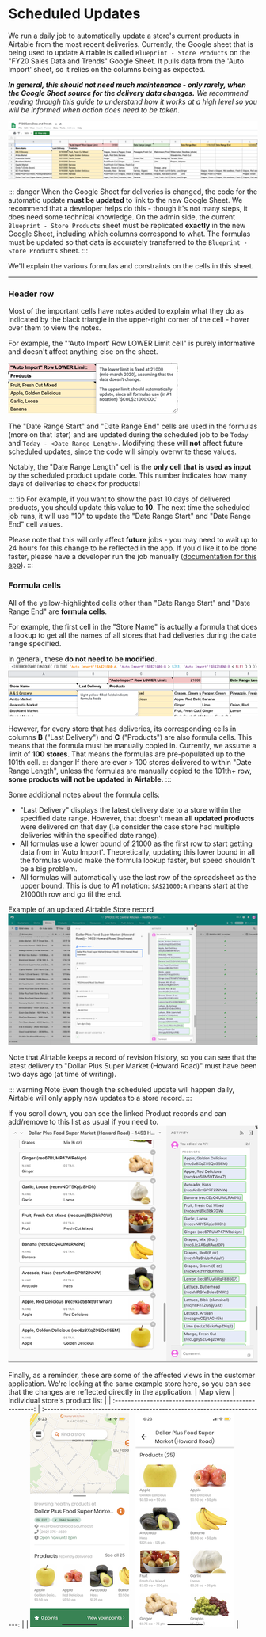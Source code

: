# Scheduled Updates

We run a daily job to automatically update a store's current products in Airtable from the most recent deliveries. Currently, the Google sheet that is being used to update Airtable is called `Blueprint - Store Products` on the "FY20 Sales Data and Trends" Google Sheet. It pulls data from the 'Auto Import' sheet, so it relies on the columns being as expected.

**_In general, this should not need much maintenance - only rarely, when the Google Sheet source for the delivery data changes._** _We recommend reading through this guide to understand how it works at a high level so you will be informed when action does need to be taken_.

![Google Sheets - Blueprint sheet](./assets/intro/google-sheet.png)

::: danger
When the Google Sheet for deliveries is changed, the code for the automatic update **must be updated** to link to the new Google Sheet. We recommend that a developer helps do this - though it's not many steps, it does need some technical knowledge. On the admin side, the current `Blueprint - Store Products` sheet must be replicated **exactly** in the new Google Sheet, including which columns correspond to what. The formulas must be updated so that data is accurately transferred to the `Blueprint - Store Products` sheet.
:::

We'll explain the various formulas and constraints on the cells in this sheet.

---

### Header row

Most of the important cells have notes added to explain what they do as indicated by the black triangle in the upper-right corner of the cell - hover over them to view the notes.

For example, the "'Auto Import' Row LOWER Limit cell" is purely informative and doesn't affect anything else on the sheet.

![Auto Import cell](./assets/intro/auto-import.png)

The "Date Range Start" and "Date Range End" cells are used in the formulas (more on that later) and are updated during the scheduled job to be `Today` and `Today - <Date Range Length>`. Modifying these will **not** affect future scheduled updates, since the code will simply overwrite these values.

Notably, the "Date Range Length" cell is the **only cell that is used as input** by the scheduled product update code. This number indicates how many days of deliveries to check for products!

::: tip
For example, if you want to show the past 10 days of delivered products, you should update this value to **10**. The next time the scheduled job runs, it will use "10" to update the "Date Range Start" and "Date Range End" cell values.

Please note that this will only affect **future** jobs - you may need to wait up to 24 hours for this change to be reflected in the app. If you'd like it to be done faster, please have a developer run the job manually ([documentation for this app](../node)).
:::

### Formula cells

All of the yellow-highlighted cells other than "Date Range Start" and "Date Range End" are **formula cells**.

For example, the first cell in the "Store Name" is actually a formula that does a lookup to get all the names of all stores that had deliveries during the date range specified.

In general, these **do not need to be modified**.
![Formula from Google Sheet](./assets/intro/formula.png)

However, for every store that has deliveries, its corresponding cells in columns **B** ("Last Delivery") and **C** ("Products") are also formula cells. This means that the formula must be manually copied in. Currently, we assume a limit of **100 stores**. That means the formulas are pre-populated up to the 101th cell.
::: danger
If there are ever > 100 stores delivered to within "Date Range Length", unless the formulas are manually copied to the 101th+ row, **some products will not be updated in Airtable.**
:::

Some additional notes about the formula cells:

- "Last Delivery" displays the latest delivery date to a store within the specified date range. However, that doesn't mean **all updated products** were delivered on that day (i.e consider the case store had multiple deliveries within the specified date range).
- All formulas use a lower bound of 21000 as the first row to start getting data from in 'Auto Import'. Theoretically, updating this lower bound in all the formulas would make the formula lookup faster, but speed shouldn't be a big problem.
- All formulas will automatically use the last row of the spreadsheet as the upper bound. This is due to A1 notation: `$A$21000:A` means start at the 21000th row and go til the end.

Example of an updated Airtable Store record
![Example Airtable record](./assets/intro/airtable-record.png)

Note that Airtable keeps a record of revision history, so you can see that the latest delivery to "Dollar Plus Super Market (Howard Road)" must have been two days ago (at time of writing).

::: warning Note
Even though the scheduled update will happen daily, Airtable will only apply new updates to a store record.
:::

If you scroll down, you can see the linked Product records and can add/remove to this list as usual if you need to.
![Record details](./assets/intro/record-detail.png)

Finally, as a reminder, these are some of the affected views in the customer application. We're looking at the same example store here, so you can see that the changes are reflected directly in the application.
| Map view | Individual store's product list |
| :----------------------------------------------------: | :----------------------------------------------------------------------: |
| ![Customer App: map view](./assets/intro/map-view.png) | ![Customer App: a store's product list](./assets/intro/product-list.png) |
